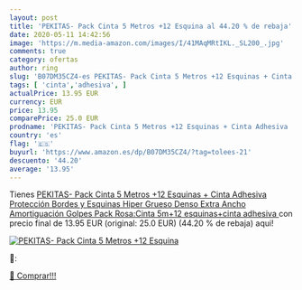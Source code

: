 ```yaml
---
layout: post
title: 'PEKITAS- Pack Cinta 5 Metros +12 Esquina al 44.20 % de rebaja'
date: 2020-05-11 14:42:56
image: 'https://m.media-amazon.com/images/I/41MAqMRtIKL._SL200_.jpg'
comments: true
category: ofertas
author: ring
slug: 'B07DM35CZ4-es PEKITAS- Pack Cinta 5 Metros +12 Esquinas + Cinta Adhesiva...'
tags: [ 'cinta','adhesiva', ]
actualPrice: 13.95 EUR
currency: EUR
price: 13.95
comparePrice: 25.0 EUR
prodname: 'PEKITAS- Pack Cinta 5 Metros +12 Esquinas + Cinta Adhesiva  Protección Bordes y Esquinas Hiper Grueso Denso Extra Ancho Amortiguación Golpes  Pack Rosa:Cinta 5m+12 esquinas+cinta adhesiva '
country: 'es'
flag: '🇪🇸'
buyurl: 'https://www.amazon.es/dp/B07DM35CZ4/?tag=tolees-21'
descuento: '44.20'
average: '13.95'
---
```


Tienes [PEKITAS- Pack Cinta 5 Metros +12 Esquinas + Cinta Adhesiva  Protección Bordes y Esquinas Hiper Grueso Denso Extra Ancho Amortiguación Golpes  Pack Rosa:Cinta 5m+12 esquinas+cinta adhesiva ](https://www.amazon.es/dp/B07DM35CZ4/?tag=tolees-21) con precio final de  13.95 EUR (original: 25.0 EUR) (44.20 %  de rebaja) aqui!

[![PEKITAS- Pack Cinta 5 Metros +12 Esquina](https://m.media-amazon.com/images/I/41MAqMRtIKL._SL200_.jpg)](https://www.amazon.es/dp/B07DM35CZ4/?tag=tolees-21)

🔎:


[🛒 Comprar!!!](https://www.amazon.es/dp/B07DM35CZ4/?tag=tolees-21)
